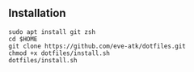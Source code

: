 ## Installation
```
sudo apt install git zsh
cd $HOME
git clone https://github.com/eve-atk/dotfiles.git
chmod +x dotfiles/install.sh
dotfiles/install.sh
```
